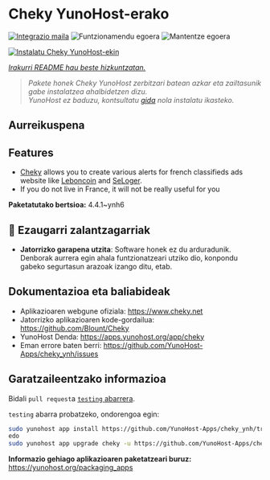 <!--
Ohart ongi: README hau automatikoki sortu da <https://github.com/YunoHost/apps/tree/master/tools/readme_generator>ri esker
EZ editatu eskuz.
-->

# Cheky YunoHost-erako

[![Integrazio maila](https://dash.yunohost.org/integration/cheky.svg)](https://dash.yunohost.org/appci/app/cheky) ![Funtzionamendu egoera](https://ci-apps.yunohost.org/ci/badges/cheky.status.svg) ![Mantentze egoera](https://ci-apps.yunohost.org/ci/badges/cheky.maintain.svg)

[![Instalatu Cheky YunoHost-ekin](https://install-app.yunohost.org/install-with-yunohost.svg)](https://install-app.yunohost.org/?app=cheky)

*[Irakurri README hau beste hizkuntzatan.](./ALL_README.md)*

> *Pakete honek Cheky YunoHost zerbitzari batean azkar eta zailtasunik gabe instalatzea ahalbidetzen dizu.*  
> *YunoHost ez baduzu, kontsultatu [gida](https://yunohost.org/install) nola instalatu ikasteko.*

## Aurreikuspena

## Features

* [Cheky](https://www.cheky.net) allows you to create various alerts for french classifieds ads website like [Leboncoin](http://leboncoin.fr/) and [SeLoger](http://www.seloger.com/).
* If you do not live in France, it will not be really useful for you


**Paketatutako bertsioa:** 4.4.1~ynh6
## :red_circle: Ezaugarri zalantzagarriak

- **Jatorrizko garapena utzita**: Software honek ez du arduradunik. Denborak aurrera egin ahala funtzionatzeari utziko dio, konpondu gabeko segurtasun arazoak izango ditu, etab.

## Dokumentazioa eta baliabideak

- Aplikazioaren webgune ofiziala: <https://www.cheky.net>
- Jatorrizko aplikazioaren kode-gordailua: <https://github.com/Blount/Cheky>
- YunoHost Denda: <https://apps.yunohost.org/app/cheky>
- Eman errore baten berri: <https://github.com/YunoHost-Apps/cheky_ynh/issues>

## Garatzaileentzako informazioa

Bidali `pull request`a [`testing` abarrera](https://github.com/YunoHost-Apps/cheky_ynh/tree/testing).

`testing` abarra probatzeko, ondorengoa egin:

```bash
sudo yunohost app install https://github.com/YunoHost-Apps/cheky_ynh/tree/testing --debug
edo
sudo yunohost app upgrade cheky -u https://github.com/YunoHost-Apps/cheky_ynh/tree/testing --debug
```

**Informazio gehiago aplikazioaren paketatzeari buruz:** <https://yunohost.org/packaging_apps>
